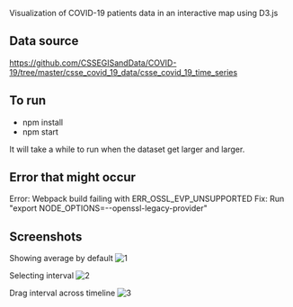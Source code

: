 Visualization of COVID-19 patients data in an interactive map using D3.js

## Data source
https://github.com/CSSEGISandData/COVID-19/tree/master/csse_covid_19_data/csse_covid_19_time_series

## To run
- npm install
- npm start

It will take a while to run when the dataset get larger and larger.

## Error that might occur
Error: Webpack build failing with ERR_OSSL_EVP_UNSUPPORTED
Fix: Run "export NODE_OPTIONS=--openssl-legacy-provider"

## Screenshots
Showing average by default
![1](https://github.com/arjun-gautam/covid-19-data-viz/assets/10881526/51512e90-536b-4f85-9220-4e7077123260)


Selecting interval
![2](https://github.com/arjun-gautam/covid-19-data-viz/assets/10881526/bf270135-fadc-477a-9825-80734555d2f5)


Drag interval across timeline
![3](https://github.com/arjun-gautam/covid-19-data-viz/assets/10881526/2ec6a31b-3b29-43ac-a0d2-eb33883171ed)


